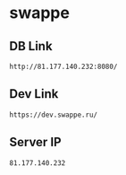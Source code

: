 # swappe

## DB Link
```http://81.177.140.232:8080/```

## Dev Link
```https://dev.swappe.ru/```

## Server IP
```81.177.140.232```